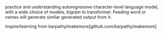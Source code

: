 practice and understanding autoregressive character-level language model, with a wide choice of models, bigram to transformer.
Feeding word or names will generate similar generated output from it.

inspire/learning from karpathy/makemore[github.com/karpathy/makemore]
